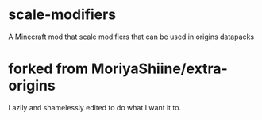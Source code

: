 # scale-modifiers
A Minecraft mod that scale modifiers that can be used in origins datapacks

# forked from MoriyaShiine/extra-origins
Lazily and shamelessly edited to do what I want it to.

